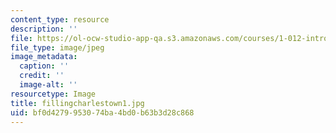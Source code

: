 ```yaml
---
content_type: resource
description: ''
file: https://ol-ocw-studio-app-qa.s3.amazonaws.com/courses/1-012-introduction-to-civil-engineering-design-spring-2002/bf0d4279953074ba4bd0b63b3d28c868_fillingcharlestown1.jpg
file_type: image/jpeg
image_metadata:
  caption: ''
  credit: ''
  image-alt: ''
resourcetype: Image
title: fillingcharlestown1.jpg
uid: bf0d4279-9530-74ba-4bd0-b63b3d28c868
---
```

